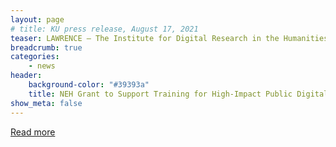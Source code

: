 ```yaml
---
layout: page
# title: KU press release, August 17, 2021
teaser: LAWRENCE — The Institute for Digital Research in the Humanities at the University of Kansas has been awarded $190,000 from the National Endowment for the Humanities to offer training in public digital humanities and academic-community collaborations. An intensive weeklong summer institute — to be offered in June 2022 at the Hall Center for the Humanities — will provide foundational knowledge, skills and resources to successfully advance 12 public humanities projects, increasing their longevity, visibility and impact. This will be followed by a year of further online training, support and discussion, with a final symposium and showcase in June 2023.
breadcrumb: true
categories:
    - news
header: 
    background-color: "#39393a"
    title: NEH Grant to Support Training for High-Impact Public Digital Humanities Collaborations
show_meta: false
---
```

[Read more](https://today.ku.edu/2021/08/17/neh-grant-support-training-high-impact-public-digital-humanities-collaborations)